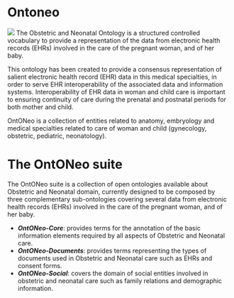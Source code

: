# Ontoneo
<img class=" wp-image-96 aligncenter" src="https://github.com/ffarinel/Ontoneo/blob/master/ontoneo_transparent.png"/>
The Obstetric and Neonatal Ontology is a structured controlled vocabulary to provide a representation of the data from electronic health records (EHRs) involved in the care of the pregnant woman, and of her baby.

This ontology has been created to provide a consensus representation of salient electronic health record (EHR) data in this medical specialties, in order to serve EHR interoperability of the associated data and information systems. Interoperability of EHR data in woman and child care is important to ensuring continuity of care during the prenatal and postnatal periods for both mother and child.

OntONeo  is a collection of entities related to anatomy, embryology and medical specialties related to care of woman and child (gynecology, obstetric, pediatric, neonatology).

# The OntONeo suite

The OntONeo suite is a collection of open ontologies available about Obstetric and Neonatal domain, currently designed to be composed by three complementary sub-ontologies covering several data from electronic health records (EHRs) involved in the care of the pregnant woman, and of her baby.
<ul>
<li><em><strong>OntONeo-Core</strong></em>: provides terms for the annotation of the basic information elements required by all aspects of Obstetric and Neonatal care.</li> 
<li><em><strong>OntONeo-Documents</strong></em>: provides terms representing the types of documents used in Obstetric and Neonatal care such as EHRs and consent forms.</li> 
<li><em><strong>OntONeo-Social</strong></em>: covers the domain of social entities involved in obstetric and neonatal care such as family relations and demographic information.</li>
</ul>
